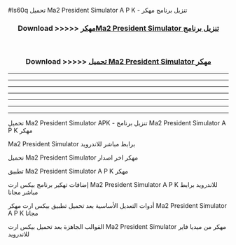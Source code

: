 #ls60q تحميل Ma2 President Simulator  A P K - تنزيل برنامج مهكر



<div align="center">
<h3>Download >>>>> <a href="https://runaway1.web.app/?sq=Ma2 President Simulator ">مهكرMa2 President Simulator  تنزيل برنامج</a></h3><br>

<h3>Download >>>>> <a href="https://runaway1.web.app/?sq=Ma2 President Simulator ">تحميل Ma2 President Simulator  مهكر</a></h3>
</div>


----------------------------------------------------------

----------------------------------------------------------

----------------------------------------------------------

----------------------------------------------------------

----------------------------------------------------------

----------------------------------------------------------

----------------------------------------------------------

تحميل Ma2 President Simulator  APK - تنزيل برنامج Ma2 President Simulator  A P K مهكر

Ma2 President Simulator  برابط مباشر للاندرويد

تحميل Ma2 President Simulator  مهكر اخر اصدار

تطبيق Ma2 President Simulator  A P K مهكر

إضافات تهكير برنامج بيكس ارت Ma2 President Simulator  A P K للاندرويد برابط مباشر مجانا

أدوات التعديل الأساسية بعد تحميل تطبيق بيكس ارت مهكر Ma2 President Simulator  A P K مجانا

القوالب الجاهزة بعد تحميل بيكس ارت Ma2 President Simulator  مهكر من ميديا فاير للاندرويد


